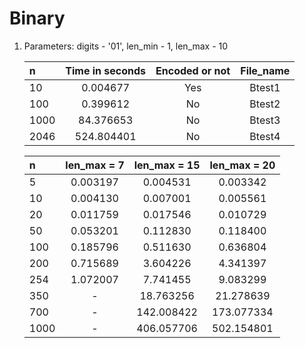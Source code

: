# Binary


1. Parameters: digits - '01', len_min - 1, len_max - 10
   
   | n | Time in seconds | Encoded or not| File_name |
   | :-|:---------------:|:-------------:|:---------:|
   |10 |0.004677| Yes | Btest1|
   |100|0.399612|No|Btest2|
   |1000|84.376653|No|Btest3|
   |2046|524.804401|No|Btest4|

   


   | n | len_max = 7 | len_max = 15| len_max = 20| 
   | :-|:---------------:|:-------------:|:-----:|
   |5|0.003197|0.004531|0.003342
   |10|0.004130|0.007001|0.005561
   |20|0.011759|0.017546|0.010729
   |50|0.053201|0.112830|0.118400
   |100|0.185796|0.511630|0.636804
   |200|0.715689|3.604226|4.341397
   |254|1.072007|7.741455|9.083299
   |350|-|18.763256|21.278639
   |700|-|142.008422|173.077334
   |1000|-| 406.057706|502.154801


